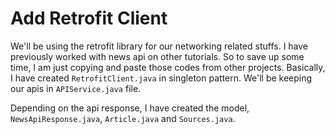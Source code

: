 # Add Retrofit Client
We'll be using the retrofit library for our networking related stuffs. I have previously worked with
news api on other tutorials. So to save up some time, I am just copying and paste those codes from
other projects.
Basically, I have created `RetrofitClient.java` in singleton pattern. We'll be keeping our apis in
`APIService.java` file.

Depending on the api response, I have created the model, `NewsApiResponse.java`, `Article.java` and
`Sources.java`.